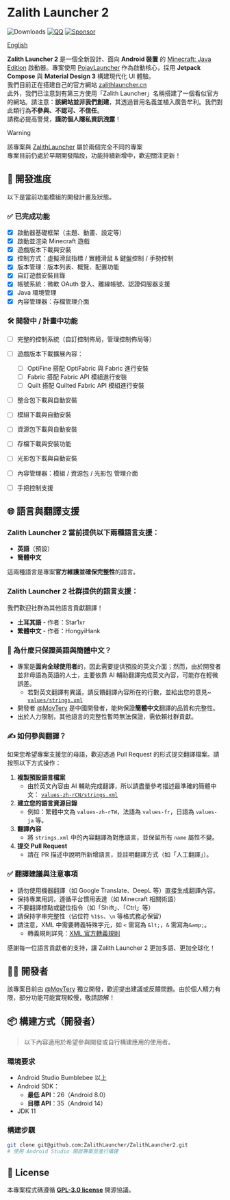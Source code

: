 # Zalith Launcher 2
![Downloads](https://img.shields.io/github/downloads/ZalithLauncher/ZalithLauncher2/total)
[![QQ](https://img.shields.io/badge/QQ-blue)](https://qm.qq.com/q/2MVxS0B29y)
[![Sponsor](https://img.shields.io/badge/sponsor-30363D?logo=GitHub-Sponsors)](https://afdian.com/a/MovTery)

[English](README.md)  

**Zalith Launcher 2** 是一個全新設計、面向 **Android 裝置** 的 [Minecraft: Java Edition](https://www.minecraft.net/) 啟動器。專案使用 [PojavLauncher](https://github.com/PojavLauncherTeam/PojavLauncher/tree/v3_openjdk/app_pojavlauncher/src/main/jni) 作為啟動核心，採用 **Jetpack Compose** 與 **Material Design 3** 構建現代化 UI 體驗。  
我們目前正在搭建自己的官方網站 [zalithlauncher.cn](https://zalithlauncher.cn)  
此外，我們已注意到有第三方使用「Zalith Launcher」名稱搭建了一個看似官方的網站。請注意：**該網站並非我們創建**，其透過冒用名義並植入廣告牟利。我們對此類行為**不參與、不認可、不信任**。  
請務必提高警覺，**謹防個人隱私資訊洩露**！  

> [!WARNING]
> 該專案與 [ZalithLauncher](https://github.com/ZalithLauncher/ZalithLauncher) 屬於兩個完全不同的專案  
> 專案目前仍處於早期開發階段，功能持續新增中，歡迎關注更新！





## 📅 開發進度

以下是當前功能模組的開發計畫及狀態。

### ✅ 已完成功能

* [x] 啟動器基礎框架（主題、動畫、設定等）
* [x] 啟動並渲染 Minecraft 遊戲
* [x] 遊戲版本下載與安裝
* [x] 控制方式：虛擬滑鼠指標 / 實體滑鼠 & 鍵盤控制 / 手勢控制
* [x] 版本管理：版本列表、概覽、配置功能
* [x] 自訂遊戲安裝目錄
* [x] 帳號系統：微軟 OAuth 登入、離線帳號、認證伺服器支援
* [x] Java 環境管理
* [x] 內容管理器：存檔管理介面

### 🛠️ 開發中 / 計畫中功能

* [ ] 完整的控制系統（自訂控制佈局，管理控制佈局等）
* [ ] 遊戲版本下載擴展內容：
    * [ ] OptiFine 搭配 OptiFabric 與 Fabric 進行安裝
    * [ ] Fabric 搭配 Fabric API 模組進行安裝
    * [ ] Quilt 搭配 Quilted Fabric API 模組進行安裝
* [ ] 整合包下載與自動安裝
* [ ] 模組下載與自動安裝
* [ ] 資源包下載與自動安裝
* [ ] 存檔下載與安裝功能
* [ ] 光影包下載與自動安裝
* [ ] 內容管理器：模組 / 資源包 / 光影包 管理介面
* [ ] 手把控制支援



## 🌐 語言與翻譯支援

### Zalith Launcher 2 當前提供以下兩種語言支援：

* **英語**（預設）
* **簡體中文**

這兩種語言是專案**官方維護並確保完整性**的語言。

### Zalith Launcher 2 社群提供的語言支援：

我們歡迎社群為其他語言貢獻翻譯！

* **土耳其語** - 作者：Star1xr
* **繁體中文** - 作者：HongyiHank

### 📌 為什麼只保證英語與簡體中文？

* 專案是**面向全球使用者**的，因此需要提供預設的英文介面；然而，由於開發者並非母語為英語的人士，主要依靠 AI 輔助翻譯完成英文內容，可能存在輕微誤差。
   * 若對英文翻譯有異議，請反饋翻譯內容所在的行數，並給出您的意見~ [`values/strings.xml`](./ZalithLauncher/src/main/res/values/strings.xml)
* 開發者 [@MovTery](https://github.com/MovTery) 是中國開發者，能夠保證**簡體中文**翻譯的品質和完整性。
* 出於人力限制，其他語言的完整性暫時無法保證，需依賴社群貢獻。

### ✍️ 如何參與翻譯？

如果您希望專案支援您的母語，歡迎透過 Pull Request 的形式提交翻譯檔案。請按照以下方式操作：

1. **複製預設語言檔案**
   * 由於英文內容由 AI 輔助完成翻譯，所以請盡量參考描述最準確的簡體中文：
     [`values-zh-rCN/strings.xml`](./ZalithLauncher/src/main/res/values-zh-rCN/strings.xml)
2. **建立您的語言資源目錄**
   * 例如：繁體中文為 `values-zh-rTW`，法語為 `values-fr`，日語為 `values-ja` 等。
3. **翻譯內容**
   * 將 `strings.xml` 中的內容翻譯為對應語言，並保留所有 `name` 屬性不變。
4. **提交 Pull Request**
   * 請在 PR 描述中說明所新增語言，並註明翻譯方式（如「人工翻譯」）。

### ✅ 翻譯建議與注意事項

* 請勿使用機器翻譯（如 Google Translate、DeepL 等）直接生成翻譯內容。
* 保持專業用詞，遵循平台慣用表達（如 Minecraft 相關術語）
* 不要翻譯標點或鍵位指令（如「Shift」、「Ctrl」等）
* 請保持字串完整性（佔位符 `%1$s`、`\n` 等格式務必保留）
* 請注意，XML 中需要轉義特殊字元，如 `<` 需寫為 `&lt;`，`&` 需寫為`&amp;`。
   * 轉義規則詳見：[XML 官方轉義規則](https://www.w3.org/TR/xml/#syntax)

感謝每一位語言貢獻者的支持，讓 Zalith Launcher 2 更加多語、更加全球化！




## 👨‍💻 開發者

該專案目前由 [@MovTery](https://github.com/MovTery) 獨立開發，歡迎提出建議或反饋問題。由於個人精力有限，部分功能可能實現較慢，敬請諒解！




## 📦 構建方式（開發者）

> 以下內容適用於希望參與開發或自行構建應用的使用者。

### 環境要求

* Android Studio Bumblebee 以上
* Android SDK：
    * **最低 API**：26（Android 8.0）
    * **目標 API**：35（Android 14）
* JDK 11

### 構建步驟

```bash
git clone git@github.com:ZalithLauncher/ZalithLauncher2.git
# 使用 Android Studio 開啟專案並進行構建
```




## 📜 License

本專案程式碼遵循 **[GPL-3.0 license](LICENSE)** 開源協議。
